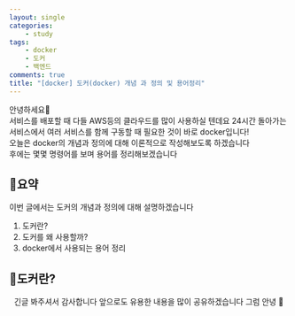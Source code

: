 ```yaml
---
layout: single
categories:
    - study
tags:
    - docker
    - 도커
    - 백엔드
comments: true
title: "[docker] 도커(docker) 개념 과 정의 및 용어정리"
---
```


안녕하세요👋<br>
서비스를 배포할 때 다들 AWS등의 클라우드를 많이 사용하실 텐데요 24시간 돌아가는 서비스에서 여러 서비스를 함께 구동할 때 필요한 것이 바로 docker입니다!<br>
오늘은 docker의 개념과 정의에 대해 이론적으로 작성해보도록 하겠습니다<br>
후에는 몇몇 명령어를 보며 용어를 정리해보겠습니다<br>

## 🙏요약
이번 글에서는 도커의 개념과 정의에 대해 설명하겠습니다<br>

1. 도커란?
2. 도커를 왜 사용할까?
3. docker에서 사용되는 용어 정리

## 📝도커란?

<center>긴글 봐주셔서 감사합니다 앞으로도 유용한 내용을 많이 공유하겠습니다 그럼 안녕 👋</center>